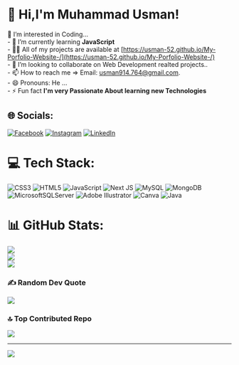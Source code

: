 #   👋 Hi,I'm Muhammad Usman!   
 👀 I’m interested in Coding...<br>- 🌱 I’m currently learning **JavaScript**<br>- 👨‍💻 All of my projects are available at [https://usman-52.github.io/My-Porfolio-Website-/](https://usman-52.github.io/My-Porfolio-Website-/)<br>- 💞️ I’m looking to collaborate on Web Development realted projects..<br>- 📫 How to reach me => Email: usman914.764@gmail.com.<br>- 😄 Pronouns: He ...<br>- ⚡ Fun fact **I'm very Passionate About learning new Technologies**


## 🌐 Socials:
 [![Facebook](https://img.shields.io/badge/Facebook-%231877F2.svg?logo=Facebook&logoColor=white)](https://facebook.com/https://www.linkedin.com/safety/go?url=https%3A%2F%2Fweb.facebook.com%2F%3F_rdc%3D1%26_rdr&trk=flagship-messaging-web&messageThreadUrn=urn%3Ali%3AmessagingThread%3A2-MjRjNTEwNGItMDhkNi00OTZiLWE3ZGUtYTBkMGM1M2UwNDRjXzAxMw%3D%3D&lipi=urn%3Ali%3Apage%3Ad_flagship3_messaging_conversation_detail%3BAjsTRmz%2FRw6sjxC69riKww%3D%3D) [![Instagram](https://img.shields.io/badge/Instagram-%23E4405F.svg?logo=Instagram&logoColor=white)](https://instagram.com/usman.87626) [![LinkedIn](https://img.shields.io/badge/LinkedIn-%230077B5.svg?logo=linkedin&logoColor=white)](https://linkedin.com/in/linkedin.com/in/muhammad-usman-147415285) 

# 💻 Tech Stack:
![CSS3](https://img.shields.io/badge/css3-%231572B6.svg?style=for-the-badge&logo=css3&logoColor=white) ![HTML5](https://img.shields.io/badge/html5-%23E34F26.svg?style=for-the-badge&logo=html5&logoColor=white) ![JavaScript](https://img.shields.io/badge/javascript-%23323330.svg?style=for-the-badge&logo=javascript&logoColor=%23F7DF1E) ![Next JS](https://img.shields.io/badge/Next-black?style=for-the-badge&logo=next.js&logoColor=white) ![MySQL](https://img.shields.io/badge/mysql-%2300000f.svg?style=for-the-badge&logo=mysql&logoColor=white) ![MongoDB](https://img.shields.io/badge/MongoDB-%234ea94b.svg?style=for-the-badge&logo=mongodb&logoColor=white) ![MicrosoftSQLServer](https://img.shields.io/badge/Microsoft%20SQL%20Server-CC2927?style=for-the-badge&logo=microsoft%20sql%20server&logoColor=white) ![Adobe Illustrator](https://img.shields.io/badge/adobe%20illustrator-%23FF9A00.svg?style=for-the-badge&logo=adobe%20illustrator&logoColor=white) ![Canva](https://img.shields.io/badge/Canva-%2300C4CC.svg?style=for-the-badge&logo=Canva&logoColor=white) ![Java](https://img.shields.io/badge/java-%23ED8B00.svg?style=for-the-badge&logo=openjdk&logoColor=white)
# 📊 GitHub Stats:
![](https://github-readme-stats.vercel.app/api?username=Usman-52&theme=radical&hide_border=false&include_all_commits=false&count_private=false)<br/>
![](https://github-readme-streak-stats.herokuapp.com/?user=Usman-52&theme=radical&hide_border=false)<br/>
![](https://github-readme-stats.vercel.app/api/top-langs/?username=Usman-52&theme=radical&hide_border=false&include_all_commits=false&count_private=false&layout=compact)

### ✍️ Random Dev Quote
![](https://quotes-github-readme.vercel.app/api?type=horizontal&theme=radical)

### 🔝 Top Contributed Repo
![](https://github-contributor-stats.vercel.app/api?username=Usman-52&limit=5&theme=radical&combine_all_yearly_contributions=true)



---
[![](https://visitcount.itsvg.in/api?id=Usman-52&icon=0&color=1)](https://visitcount.itsvg.in)



<!-- Proudly created with GPRM ( https://gprm.itsvg.in ) -->

